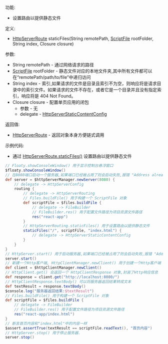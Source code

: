 功能:

+ 设置路由以提供静态文件

定义:

+ [HttpServerRoute](/API/Network/HttpServer/HttpServerRoute/README.md) staticFiles(String
  remotePath, [ScriptFile](/API/File/ScriptFile/README.md) rootFolder, String index, Closure
  closure)

参数:

+ String remotePath - 通过网络请求的路径
+ [ScriptFile](/API/File/ScriptFile/README.md) rootFolder -
  静态文件对应的本地文件夹,其中所有文件都可以在“remotePath/path/to/file”中递归访问
+ String index - 索引,如果请求的文件是目录且索引不为空，则响应将是请求目录中的索引文件。如果请求的文件不存在，或者它是一个目录并且没有指定索引，响应将是
  404 Not Found。
+ Closure closure - 配置单页应用的闭包
    + 参数 - 无
    + delegate -
      [HttpServerStaticContentConfig](/API/Network/HttpServer/HttpServerStaticContentConfig/README.md)

返回值:

+ [HttpServerRoute](/API/Network/HttpServer/HttpServerRoute/README.md) - 返回对象本身方便链式调用

示例代码:

+ 通过
  [HttpServerRoute.staticFiles()](/API/Network/HttpServer/HttpServerRoute/README.md?id=staticFiles)
  设置路由以提供静态文件

```groovy
// Floaty.showConsoleWindow() 用于显示控制台悬浮窗口
$floaty.showConsoleWindow()
// 在8080端口启动一个服务器,如果端口已经被占用了则会启动失败,报错 "Address already in use"
def server = $httpServerManager.newServer(8080) {
    // delegate -> HttpServerConfig
    routing {
        // delegate -> HttpServerRouting
        // Files.buildFile() 用于构建一个 ScriptFile 对象
        def scriptFile = $files.buildFile {
            // delegate -> FileBuilder
            // FileBuilder.res() 用于配置文件路径为项目资源文件路径
            res("react-app")
        }
        // HttpServerRouting.staticFiles() 用于设置路由以提供静态文件
        staticFiles("/", scriptFile, "index.html") {
            // delegate -> HttpServerStaticContentConfig
        }
    }
}
// HttpServer.start() 用于启动服务器,如果端口已经被占用了则会启动失败,报错 "Address already in use"
server.start()
// 新建一个Http客户端, HttpClientManager.newClient() 用于创建一个Http客户端
def client = $httpClientManager.newClient()
// HttpClient.get() 会返回一个 HttpClientResponse 对象,封装了Http响应信息
def response = client.get("http://localhost:8080/")
// HttpClientResponse.textBody() 可以将服务器返回结果转成文本
def textResult = response.textBody()
$console.log("服务器返回结果:$textResult")
// Files.buildFile() 用于构建一个 ScriptFile 对象
def scriptFile = $files.buildFile {
    // delegate -> FileBuilder
    // FileBuilder.res() 用于配置文件路径为项目资源文件路径
    res("react-app/index.html")
}
// 断言首页内容和"index.html"中的内容一样
$assert.assertTrue(textResult == scriptFile.readText(), "首页内容")
// HttpServer.stop() 用于停止服务器.
server.stop()
```